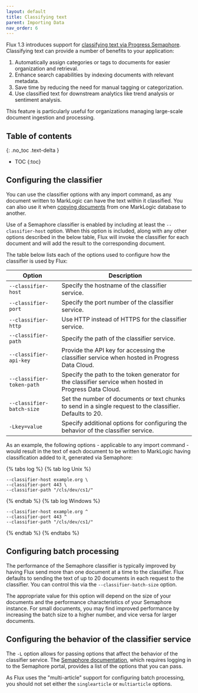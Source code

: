 ```yaml
---
layout: default
title: Classifying text
parent: Importing Data
nav_order: 6
---
```


Flux 1.3 introduces support for [classifying text via Progress Semaphore](https://www.progress.com/semaphore). Classifying
text can provide a number of benefits to your application:

1. Automatically assign categories or tags to documents for easier organization and retrieval.
2. Enhance search capabilities by indexing documents with relevant metadata.
3. Save time by reducing the need for manual tagging or categorization.
4. Use classified text for downstream analytics like trend analysis or sentiment analysis.

This feature is particularly useful for organizations managing large-scale document ingestion and processing.

## Table of contents
{: .no_toc .text-delta }

- TOC
{:toc}

## Configuring the classifier

You can use the classifier options with any import command, as any document written to MarkLogic can have the text 
within it classified. You can also use it when [copying documents](../copy.md) from one MarkLogic database to another.

Use of a Semaphore classifier is enabled by including at least the `--classifier-host` option. When this option is 
included, along with any other options described in the below table, Flux will invoke the classifier for each document
and will add the result to the corresponding document. 

The table below lists each of the options used to configure how the classifier is used by Flux:
 
| Option | Description |
|---|---|
| `--classifier-host`        | Specify the hostname of the classifier service.  | 
| `--classifier-port`        | Specify the port number of the classifier service. | 
| `--classifier-http`        | Use HTTP instead of HTTPS for the classifier service. | 
| `--classifier-path`        | Specify the path of the classifier service. | 
| `--classifier-api-key`     | Provide the API key for accessing the classifier service when hosted in Progress Data Cloud. | 
| `--classifier-token-path`  | Specify the path to the token generator for the classifier service when hosted in Progress Data Cloud. | 
| `--classifier-batch-size`  | Set the number of documents or text chunks to send in a single request to the classifier. Defaults to 20. | 
| `-Lkey=value` | Specify additional options for configuring the behavior of the classifier service. |

As an example, the following options - applicable to any import command - would result in the text of each document 
to be written to MarkLogic having classification added to it, generated via Semaphore:

{% tabs log %}
{% tab log Unix %}
```
--classifier-host example.org \
--classifier-port 443 \
--classifier-path "/cls/dev/cs1/"
```
{% endtab %}
{% tab log Windows %}
```
--classifier-host example.org ^
--classifier-port 443 ^
--classifier-path "/cls/dev/cs1/" 
```
{% endtab %}
{% endtabs %}

## Configuring batch processing

The performance of the Semaphore classifier is typically improved by having Flux send more than one document at a time
to the classifier. Flux defaults to sending the text of up to 20 documents in each request to the classifier. You 
can control this via the `--classifier-batch-size` option. 

The appropriate value for this option will depend on the size of your documents and the performance characteristics of
your Semaphore instance. For small documents, you may find improved performance by increasing the batch size to a 
higher number, and vice versa for larger documents.

## Configuring the behavior of the classifier service

The `-L` option allows for passing options that affect the behavior of the classifier service. The
[Semaphore documentation](https://portal.smartlogic.com/docs/5.6/classification_server_-_developers_guide/calling_classification_server), 
which requires logging in to the Semaphore portal, provides a list of the options that you can pass. 

As Flux uses the "multi-article" support for configuring batch processing, you should not set either the 
`singlearticle` or `multiarticle` options. 
